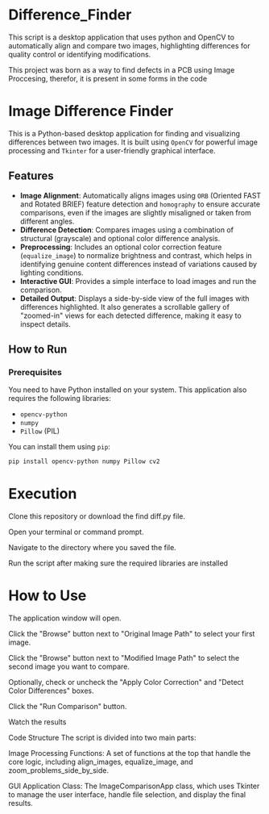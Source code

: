 # Difference_Finder
This script is a desktop application that uses python and OpenCV to automatically align and compare two images, highlighting differences for quality control or identifying modifications.

This project was born as a way to find defects in a PCB using Image Proccesing, therefor, it is present in some forms in the code

# Image Difference Finder

This is a Python-based desktop application for finding and visualizing differences between two images. It is built using `OpenCV` for powerful image processing and `Tkinter` for a user-friendly graphical interface.

## Features

-   **Image Alignment**: Automatically aligns images using `ORB` (Oriented FAST and Rotated BRIEF) feature detection and `homography` to ensure accurate comparisons, even if the images are slightly misaligned or taken from different angles.
-   **Difference Detection**: Compares images using a combination of structural (grayscale) and optional color difference analysis.
-   **Preprocessing**: Includes an optional color correction feature (`equalize_image`) to normalize brightness and contrast, which helps in identifying genuine content differences instead of variations caused by lighting conditions.
-   **Interactive GUI**: Provides a simple interface to load images and run the comparison.
-   **Detailed Output**: Displays a side-by-side view of the full images with differences highlighted. It also generates a scrollable gallery of "zoomed-in" views for each detected difference, making it easy to inspect details.

## How to Run

### Prerequisites

You need to have Python installed on your system. This application also requires the following libraries:

-   `opencv-python`
-   `numpy`
-   `Pillow` (PIL)

You can install them using `pip`:

```bash
pip install opencv-python numpy Pillow cv2
```

# Execution
Clone this repository or download the find diff.py file.

Open your terminal or command prompt.

Navigate to the directory where you saved the file.

Run the script after making sure the required libraries are installed

# How to Use
The application window will open.

Click the "Browse" button next to "Original Image Path" to select your first image.

Click the "Browse" button next to "Modified Image Path" to select the second image you want to compare.

Optionally, check or uncheck the "Apply Color Correction" and "Detect Color Differences" boxes.

Click the "Run Comparison" button.

Watch the results

Code Structure
The script is divided into two main parts:

Image Processing Functions: A set of functions at the top that handle the core logic, including align_images, equalize_image, and zoom_problems_side_by_side.

GUI Application Class: The ImageComparisonApp class, which uses Tkinter to manage the user interface, handle file selection, and display the final results.
